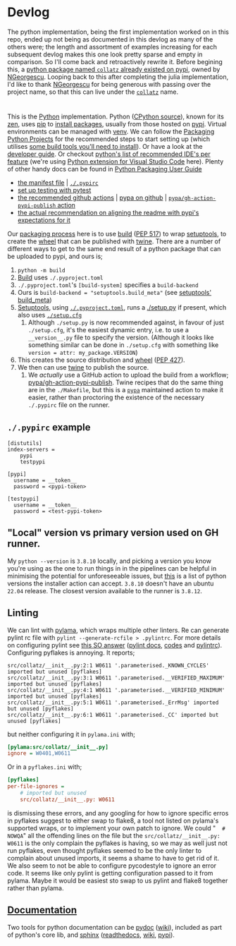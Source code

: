 # Devlog
The python implementation, being the first implementation worked on in this repo, ended up not being as documented in this devlog as many of the others were; the length and assortment of examples increasing for each subsequent devlog makes this one look pretty sparse and empty in comparison. So I'll come back and retroactively rewrite it. Before begining this, a [python package named `collatz` already existed on pypi](https://pypi.org/project/collatz/0.0.1/), owned by [NGeorgescu](https://github.com/NGeorgescu/collatz). Looping back to this after completing the julia implementation, I'd like to thank [NGeorgescu](https://github.com/NGeorgescu/collatz) for being generous with passing over the project name, so that this can live under the [`collatz`](https://pypi.org/project/collatz) name.
#
This is the [Python](https://www.python.org/) implementation. Python ([CPython source](https://github.com/python/cpython)), known for its [zen](https://peps.python.org/pep-0020/), uses [pip](https://pip.pypa.io/en/stable/getting-started/) to [install packages](https://packaging.python.org/en/latest/tutorials/installing-packages/), usually from those hosted on [pypi](https://pypi.org/). Virtual environments can be managed with [venv](https://docs.python.org/3/library/venv.html). We can follow the [Packaging Python Projects](https://packaging.python.org/en/latest/tutorials/packaging-projects/) for the recommended steps to start setting up (which utilises [some build tools you'll need to install](https://packaging.python.org/en/latest/guides/installing-using-linux-tools/)). Or have a look at the [developer guide](https://devguide.python.org/). Or checkout [python's list of recommended IDE's per feature](https://wiki.python.org/moin/IntegratedDevelopmentEnvironments) (we're using [Python extension for Visual Studio Code](https://marketplace.visualstudio.com/items?itemName=ms-python.python) here). Plenty of other handy docs can be found in [Python Packaging User Guide](https://packaging.python.org/en/latest/)
* [the manifest file](https://packaging.python.org/en/latest/guides/using-manifest-in/) | [`./.pypirc`](https://packaging.python.org/en/latest/specifications/pypirc/)
* [set up testing with pytest](https://docs.pytest.org/en/7.1.x/getting-started.html#get-started)
* [the recommended github actions](https://packaging.python.org/en/latest/guides/publishing-package-distribution-releases-using-github-actions-ci-cd-workflows/) | [pypa on github](https://github.com/pypa) | [`pypa/gh-action-pypi-publish` action](https://github.com/pypa/gh-action-pypi-publish)
* [the actual recommendation on aligning the readme with pypi's expectations for it](https://packaging.python.org/en/latest/guides/making-a-pypi-friendly-readme/)

Our [packaging process](https://packaging.python.org/en/latest/tutorials/packaging-projects/) here is to use [build](https://packaging.python.org/en/latest/key_projects/#build) ([PEP 517](https://peps.python.org/pep-0517/)) to wrap [setuptools](https://packaging.python.org/en/latest/key_projects/#easy-install), to create the [wheel](https://packaging.python.org/en/latest/key_projects/#wheel) that can be published with [twine](https://packaging.python.org/en/latest/key_projects/#twine). There are a number of different ways to get to the same end result of a python package that can be uploaded to pypi, and ours is;
1. `python -m build`
1. [Build](https://pypa-build.readthedocs.io/en/latest/) uses `./.pyproject.toml`
1. `./.pyproject.toml`'s `[build-system]` specifies a `build-backend`
1. Ours is `build-backend = "setuptools.build_meta"` (see [setuptools' build_meta](https://setuptools.pypa.io/en/latest/build_meta.html))
1. [Setuptools](https://setuptools.pypa.io/en/latest/), using [`./.pyproject.toml`](https://setuptools.pypa.io/en/latest/userguide/pyproject_config.html), runs a [./setup.py](https://setuptools.pypa.io/en/latest/userguide/quickstart.html) if present, which also uses [`./setup.cfg`](https://setuptools.pypa.io/en/latest/userguide/declarative_config.html)
    1. Although `./setup.py` is now recommended against, in favour of just `./setup.cfg`, it's the easiest dynamic entry, i.e. to use a `__version__.py` file to specify the version. (Although it looks like something similar can be done in `./setup.cfg` with something like `version = attr: my_package.VERSION`)
1. This creates the source distribution and [wheel](https://wheel.readthedocs.io/en/latest/) ([PEP 427](https://peps.python.org/pep-0427/)).
1. We then can use [twine](https://twine.readthedocs.io/en/latest/) to publish the source.
    1. We _actually_ use a GitHub action to upload the build from a workflow; [pypa/gh-action-pypi-publish](https://github.com/pypa/gh-action-pypi-publish). Twine recipes that do the same thing are in the `./Makefile`, but this is a [`pypa`](https://github.com/pypa) maintained action to make it easier, rather than proctoring the existence of the necessary `./.pypirc` file on the runner.
## `./.pypirc` example
```
[distutils]
index-servers =
    pypi
    testpypi

[pypi]
  username = __token__
  password = <pypi-token>

[testpypi]
  username = __token__
  password = <test-pypi-token>
```
## "Local" version vs primary version used on GH runner.
My `python --version` is `3.8.10` locally, and picking a version you know you're using as the one to run things in in the pipelines can be helpful in minimising the potential for unforeseeable issues, but [this](https://raw.githubusercontent.com/actions/python-versions/main/versions-manifest.json) is a list of python versions the installer action can accept. `3.8.10` doesn't have an ubuntu `22.04` release. The closest version available to the runner is `3.8.12`.
## Linting
We can lint with [pylama](https://github.com/klen/pylama), which wraps multiple other linters. Re can generate pylint rc file with `pylint --generate-rcfile > .pylintrc`. For more details on configuring pylint see [this SO answer](https://stackoverflow.com/a/70110825/9960809) ([pylint docs](https://docs.pylint.org/), [codes](https://docs.pylint.org/features.html) and [pylintrc](https://github.com/pylint-dev/pylint/blob/main/pylintrc)). Configuring pyflakes is annoying. It reports;
```
src/collatz/__init__.py:2:1 W0611 '.parameterised._KNOWN_CYCLES' imported but unused [pyflakes]
src/collatz/__init__.py:3:1 W0611 '.parameterised.__VERIFIED_MAXIMUM' imported but unused [pyflakes]
src/collatz/__init__.py:4:1 W0611 '.parameterised.__VERIFIED_MINIMUM' imported but unused [pyflakes]
src/collatz/__init__.py:5:1 W0611 '.parameterised._ErrMsg' imported but unused [pyflakes]
src/collatz/__init__.py:6:1 W0611 '.parameterised._CC' imported but unused [pyflakes]
```
but neither configuring it in `pylama.ini` with;
```ini
[pylama:src/collatz/__init__.py]
ignore = W0401,W0611
```
Or in a `pyflakes.ini` with;
```ini
[pyflakes]
per-file-ignores =
    # imported but unused
    src/collatz/__init__.py: W0611

```
is dismissing these errors, and any googling for how to ignore specific erros in pyflakes suggest to either swap to flake8, a tool not listed on pylama's supported wraps, or to implement your own patch to ignore. We could "`  # NOWQA`" all the offending lines on the file but the `src/collatz/__init__.py: W0611` is the only complain the pyflakes is having, so we may as well just not run pyflakes, even thought pyflakes seemed to be the only linter to complain about unused imports, it seems a shame to have to get rid of it.
We also seem to not be able to configure pycodestyle to ignore an error code. It seems like only pylint is getting configuration passed to it from pylama. Maybe it would be easiest sto swap to us pylint and flake8 together rather than pylama.
## [Documentation](https://wiki.python.org/moin/DocumentationTools)
Two tools for python documentation can be [pydoc](https://docs.python.org/3/library/pydoc.html) ([wiki](https://en.wikipedia.org/wiki/Pydoc)), included as part of python's core lib, and [sphinx](https://www.sphinx-doc.org/en/master/) ([readthedocs](https://docs.readthedocs.io/en/stable/intro/getting-started-with-sphinx.html), [wiki](https://en.wikipedia.org/wiki/Sphinx_(documentation_generator)), [pypi](https://pypi.org/project/Sphinx/)).